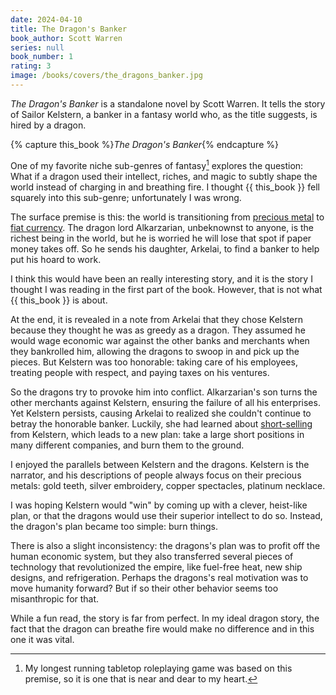```yaml
---
date: 2024-04-10
title: The Dragon's Banker
book_author: Scott Warren
series: null
book_number: 1
rating: 3
image: /books/covers/the_dragons_banker.jpg
---
```


<cite class="book-title">The Dragon's Banker</cite> is a standalone novel by
Scott Warren. It tells the story of Sailor Kelstern, a banker in a fantasy
world who, as the title suggests, is hired by a dragon.

{% capture this_book %}<cite class="book-title">The Dragon's Banker</cite>{% endcapture %}

One of my favorite niche sub-genres of fantasy[^fate] explores the question:
What if a dragon used their intellect, riches, and magic to subtly shape the
world instead of charging in and breathing fire. I thought {{ this_book }}
fell squarely into this sub-genre; unfortunately I was wrong.

[^fate]:
    My longest running tabletop roleplaying game was based on this premise, so
    it is one that is near and dear to my heart.

The surface premise is this: the world is transitioning from [precious
metal][cm] to [fiat currency][fiat]. The dragon lord Alkarzarian, unbeknownst
to anyone, is the richest being in the world, but he is worried he will lose
that spot if paper money takes off. So he sends his daughter, Arkelai, to find
a banker to help put his hoard to work.

[cm]: https://en.wikipedia.org/wiki/Commodity_money
[fiat]: https://en.wikipedia.org/wiki/Fiat_money

I think this would have been an really interesting story, and it is the story
I thought I was reading in the first part of the book. However, that is not
what {{ this_book }} is about.

At the end, it is revealed in a note from Arkelai that they chose Kelstern
because they thought he was as greedy as a dragon. They assumed he would wage
economic war against the other banks and merchants when they bankrolled him,
allowing the dragons to swoop in and pick up the pieces. But Kelstern was too
honorable: taking care of his employees, treating people with respect, and
paying taxes on his ventures.

So the dragons try to provoke him into conflict. Alkarzarian's son turns the
other merchants against Kelstern, ensuring the failure of all his enterprises.
Yet Kelstern persists, causing Arkelai to realized she couldn't continue to
betray the honorable banker. Luckily, she had learned about
[short-selling][short] from Kelstern, which leads to a new plan: take a large
short positions in many different companies, and burn them to the ground.

[short]: https://en.wikipedia.org/wiki/Short_(finance)

I enjoyed the parallels between Kelstern and the dragons. Kelstern is the
narrator, and his descriptions of people always focus on their precious
metals: gold teeth, silver embroidery, copper spectacles, platinum necklace.

I was hoping Kelstern would "win" by coming up with a clever, heist-like plan,
or that the dragons would use their superior intellect to do so. Instead, the
dragon's plan became too simple: burn things.

There is also a slight inconsistency: the dragons's plan was to profit off the
human economic system, but they also transferred several pieces of technology
that revolutionized the empire, like fuel-free heat, new ship designs, and
refrigeration. Perhaps the dragons's real motivation was to move humanity
forward? But if so their other behavior seems too misanthropic for that.

While a fun read, the story is far from perfect. In my ideal dragon story, the
fact that the dragon can breathe fire would make no difference and in this one
it was vital.
